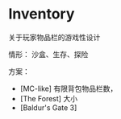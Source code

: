 
# Inventory

关于玩家物品栏的游戏性设计

情形：
沙盒、生存、探险

方案：
- [MC-like] 有限背包物品栏数，
- [The Forest] 大小
- [Baldur's Gate 3]